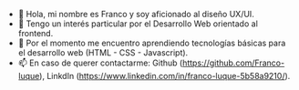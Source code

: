 - 👋 Hola, mi nombre es Franco y soy aficionado al diseño UX/UI.
- 👀 Tengo un interés particular por el Desarrollo Web orientado al frontend.
- 🌱 Por el momento me encuentro aprendiendo tecnologías básicas para el desarrollo web (HTML - CSS - Javascript).
- 📫 En caso de querer contactarme: Github (https://github.com/Franco-luque), LinkdIn (https://www.linkedin.com/in/franco-luque-5b58a9210/).

<!---
Riotexer/Riotexer is a ✨ special ✨ repository because its `README.md` (this file) appears on your GitHub profile.
You can click the Preview link to take a look at your changes.
--->
